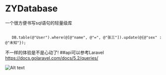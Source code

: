 # ZYDatabase
一个很方便书写sql语句的轻量级库
<pre><code>
   DB.table(@"User").where(@[@"name", @"=", @"张三"]).update(@{@"sex" : @"未知"}); 
</code></pre>
不一样的体验是不是心动了!
##api可以参考Laravel
https://docs.golaravel.com/docs/5.2/queries/

![Alt text](http://upload-images.jianshu.io/upload_images/1941597-2f3c6115b55fd5ae.png?imageMogr2/auto-orient/strip)
